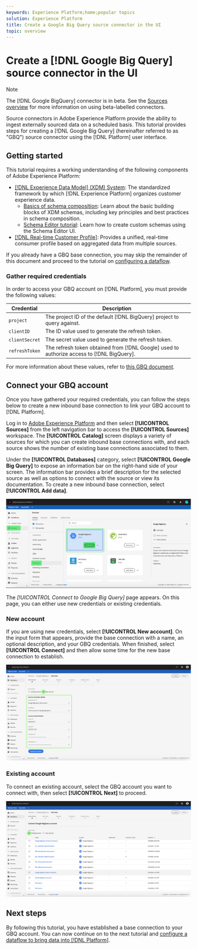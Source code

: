 ```yaml
---
keywords: Experience Platform;home;popular topics
solution: Experience Platform
title: Create a Google Big Query source connector in the UI
topic: overview
---
```


# Create a [!DNL Google Big Query] source connector in the UI

>[!NOTE]
> The [!DNL Google BigQuery] connector is in beta. See the [Sources overview](../../../../home.md#terms-and-conditions) for more information on using beta-labelled connectors.

Source connectors in Adobe Experience Platform provide the ability to ingest externally sourced data on a scheduled basis. This tutorial provides steps for creating a [!DNL Google Big Query] (hereinafter referred to as "GBQ") source connector using the [!DNL Platform] user interface.

## Getting started

This tutorial requires a working understanding of the following components of Adobe Experience Platform:

*   [[!DNL Experience Data Model] (XDM) System](../../../../../xdm/home.md): The standardized framework by which [!DNL Experience Platform] organizes customer experience data.
    *   [Basics of schema composition](../../../../../xdm/schema/composition.md): Learn about the basic building blocks of XDM schemas, including key principles and best practices in schema composition.
    *   [Schema Editor tutorial](../../../../../xdm/tutorials/create-schema-ui.md): Learn how to create custom schemas using the Schema Editor UI.
*   [[!DNL Real-time Customer Profile]](../../../../../profile/home.md): Provides a unified, real-time consumer profile based on aggregated data from multiple sources.

If you already have a GBQ base connection, you may skip the remainder of this document and proceed to the tutorial on [configuring a dataflow](../../dataflow/databases.md).

### Gather required credentials

In order to access your GBQ account on [!DNL Platform], you must provide the following values:

| Credential | Description |
| ---------- | ----------- |
| `project` | The project ID of the default [!DNL BigQuery] project to query against. |
| `clientID` | The ID value used to generate the refresh token. |
| `clientSecret` | The secret value used to generate the refresh token. |
| `refreshToken` | The refresh token obtained from [!DNL Google] used to authorize access to [!DNL BigQuery]. |

For more information about these values, refer to [this GBQ document](https://cloud.google.com/storage/docs/json_api/v1/how-tos/authorizing).

## Connect your GBQ account

Once you have gathered your required credentials, you can follow the steps below to create a new inbound base connection to link your GBQ account to [!DNL Platform].

Log in to [Adobe Experience Platform](https://platform.adobe.com) and then select **[!UICONTROL Sources]** from the left navigation bar to access the **[!UICONTROL Sources]** workspace. The **[!UICONTROL Catalog]** screen displays a variety of sources for which you can create inbound base connections with, and each source shows the number of existing base connections associated to them.

Under the **[!UICONTROL Databases]** category, select **[!UICONTROL Google Big Query]** to expose an information bar on the right-hand side of your screen. The information bar provides a brief description for the selected source as well as options to connect with the source or view its documentation. To create a new inbound base connection, select **[!UICONTROL Add data]**. 

![](../../../../images/tutorials/create/google-big-query/catalog.png)

The *[!UICONTROL Connect to Google Big Query]* page appears. On this page, you can either use new credentials or existing credentials.

### New account

If you are using new credentials, select **[!UICONTROL New account]**. On the input form that appears, provide the base connection with a name, an optional description, and your GBQ credentials. When finished, select **[!UICONTROL Connect]** and then allow some time for the new base connection to establish.

![](../../../../images/tutorials/create/google-big-query/new.png)

### Existing account

To connect an existing account, select the GBQ account you want to connect with, then select **[!UICONTROL Next]** to proceed.

![](../../../../images/tutorials/create/google-big-query/existing.png)

## Next steps

By following this tutorial, you have established a base connection to your GBQ account. You can now continue on to the next tutorial and [configure a dataflow to bring data into [!DNL Platform]](../../dataflow/databases.md).
